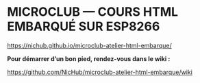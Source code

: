 
# MICROCLUB — COURS HTML EMBARQUÉ SUR ESP8266

<https://nichub.github.io/microclub-atelier-html-embarque/>


**Pour démarrer d’un bon pied, rendez-vous dans le wiki :**

<https://github.com/NicHub/microclub-atelier-html-embarque/wiki>


